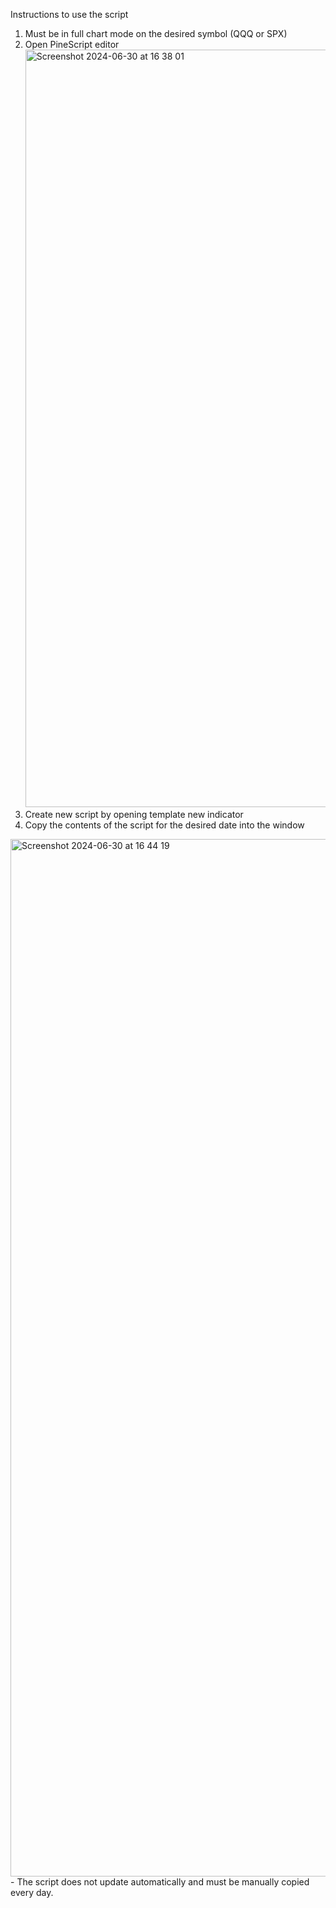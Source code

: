 Instructions to use the script
1. Must be in full chart mode on the desired symbol (QQQ or SPX)
2. Open PineScript editor
   <img width="1212" alt="Screenshot 2024-06-30 at 16 38 01" src="https://github.com/dreamless2871/TV-key_levels/assets/125916318/d7de26d1-45c1-4d33-a8cf-656c3f163158">
3. Create new script by opening template new indicator
4. Copy the contents of the script for the desired date into the window
<img width="1660" alt="Screenshot 2024-06-30 at 16 44 19" src="https://github.com/dreamless2871/TV-key_levels/assets/125916318/fba9872b-0791-4992-8dc6-edfd52ed065f">
- The script does not update automatically and must be manually copied every day.
